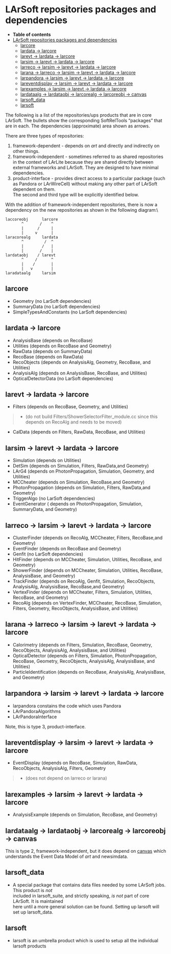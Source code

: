 LArSoft repositories packages and dependencies
==================================================================================================

-   **Table of contents**
-   [LArSoft repositories packages and dependencies](#LArSoft-repositories-packages-and-dependencies)
    -   [larcore](#larcore)
    -   [lardata -\> larcore](#lardata-gt-larcore)
    -   [larevt -\> lardata -\> larcore](#larevt-gt-lardata-gt-larcore)
    -   [larsim -\> larevt -\> lardata -\> larcore](#larsim-gt-larevt-gt-lardata-gt-larcore)
    -   [larreco -\> larsim -\> larevt -\> lardata -\> larcore](#larreco-gt-larsim-gt-larevt-gt-lardata-gt-larcore)
    -   [larana -\> larreco -\> larsim -\> larevt -\> lardata -\> larcore](#larana-gt-larreco-gt-larsim-gt-larevt-gt-lardata-gt-larcore)
    -   [larpandora -\> larsim -\> larevt -\> lardata -\> larcore](#larpandora-gt-larsim-gt-larevt-gt-lardata-gt-larcore)
    -   [lareventdisplay -\> larsim -\> larevt -\> lardata -\> larcore](#lareventdisplay-gt-larsim-gt-larevt-gt-lardata-gt-larcore)
    -   [larexamples -\> larsim -\> larevt -\> lardata -\> larcore](#larexamples-gt-larsim-gt-larevt-gt-lardata-gt-larcore)
    -   [lardataalg -\> lardataobj -\> larcorealg -\> larcoreobj -\> canvas](#lardataalg-gt-lardataobj-gt-larcorealg-gt-larcoreobj-gt-canvas)
    -   [larsoft\_data](#larsoft_data)
    -   [larsoft](#larsoft)

The following is a list of the repositories/ups products that are in core LArSoft. The bullets show the corresponding SoftRelTools “packages” that are in each. The dependencies (approximate) area shown as arrows.

There are three types of repositories:

1.  framework-dependent - depends on *art* and directly and indirectly on other things.
2.  framework-independent - sometimes referred to as shared repositories in the context of LArLite because they are shared directly between external frameworks and LArSoft. They are designed to have minimal dependencies.
3.  product-interface - provides direct access to a particular package (such as Pandora or LArWireCell) without making any other part of LArSoft dependent on them.\
    The second and third type will be explicitly identified below.

With the addition of framework-independent repositories, there is now a dependency on the new repositories as shown in the following diagram:\


    laccoreobj      larcore
           ^       /    ^
           |      /     |
           |     v      |
    laracorealg     lardata
           ^         /  ^
           |        /   |
           |       /    |
    lardataobj    / larevt
           ^     /      ^
           |    /       |
           |   v        |
    laradataalg     larsim

larcore
--------------------

-   Geometry (no LarSoft dependencies)
-   SummaryData (no LarSoft dependencies)
-   SimpleTypesAndConstants (no LarSoft dependencies)

lardata -\> larcore
-------------------------------------------

-   AnalysisBase (depends on RecoBase)
-   Utilities (depends on RecoBase and Geometry)
-   RawData (depends on SummaryData)
-   RecoBase (depends on RawData)
-   RecoObjects (depends on AnalysisAlg, Geometry, RecoBase, and Utilities)
-   AnalysisAlg (depends on AnalysisBase, RecoBase, and Utilities)
-   OpticalDetectorData (no LarSoft dependencies)

larevt -\> lardata -\> larcore
----------------------------------------------------------------

-   Filters (depends on RecoBase, Geometry, and Utilities)

> -   (do not build Filters/ShowerSelectorFilter\_module.cc since this depends on RecoAlg and needs to be moved)

-   CalData (depends on Filters, RawData, RecoBase, and Utilities)

larsim -\> larevt -\> lardata -\> larcore
-------------------------------------------------------------------------------------

-   Simulation (depends on Utilities)
-   DetSim (depends on Simulation, Filters, RawData,and Geometry)
-   LArG4 (depends on PhotonPropagation, Simulation, Geometry, and Utilities)
-   MCCheater (depends on Simulation, RecoBase,and Geometry)
-   PhotonPropagation (depends on Simulation, Filters, RawData,and Geometry)
-   TriggerAlgo (no LarSoft dependencies)
-   EventGenerator ( depends on PhotonPropagation, Simulation, SummaryData, and Geometry)

larreco -\> larsim -\> larevt -\> lardata -\> larcore
------------------------------------------------------------------------------------------------------------

-   ClusterFinder (depends on RecoAlg, MCCheater, Filters, RecoBase,and Geometry)
-   EventFinder (depends on RecoBase and Geometry)
-   Genfit (no LarSoft dependencies)
-   HitFinder (depends on MCCheater, Simulation, Utilities, RecoBase, and Geometry)
-   ShowerFinder (depends on MCCheater, Simulation, Utilities, RecoBase, AnalysisBase, and Geometry)
-   TrackFinder (depends on RecoAlg, Genfit, Simulation, RecoObjects, AnalysisAlg, AnalysisBase, RecoBase,and Geometry)
-   VertexFinder (depends on MCCheater, Filters, Simulation, Utilities, RecoBase, and Geometry)
-   RecoAlg (depends on VertexFinder, MCCheater, RecoBase, Simulation, Filters, Geometry, RecoObjects, AnalysisBase, and Utilities)

larana -\> larreco -\> larsim -\> larevt -\> lardata -\> larcore
---------------------------------------------------------------------------------------------------------------------------------

-   Calorimetry (depends on Filters, Simulation, RecoBase, Geometry, RecoObjects, AnalysisAlg, AnalysisBase, and Utilities)
-   OpticalDetector (depends on Filters, Simulation, PhotonPropagation, RecoBase, Geometry, RecoObjects, AnalysisAlg, AnalysisBase, and Utilities)
-   ParticleIdentification (depends on RecoBase, AnalysisAlg, AnalysisBase, and Geometry)

larpandora -\> larsim -\> larevt -\> lardata -\> larcore
------------------------------------------------------------------------------------------------------------------

-   larpandora constains the code which uses Pandora
-   LArPandoraAlgorithms
-   LArPandoraInterface

Note, this is type 3, product-interface.

lareventdisplay -\> larsim -\> larevt -\> lardata -\> larcore
----------------------------------------------------------------------------------------------------------------------------

-   EventDisplay (depends on RecoBase, Simulation, RawData, RecoObjects, AnalysisAlg, Filters, Geometry

> -   (does not depend on larreco or larana)

larexamples -\> larsim -\> larevt -\> lardata -\> larcore
--------------------------------------------------------------------------------------------------------------------

-   AnalysisExample (depends on Simulation, RecoBase, and Geometry)

lardataalg -\> lardataobj -\> larcorealg -\> larcoreobj -\> canvas
--------------------------------------------------------------------------------------------------------------------------------------

This is type 2, framework-independent, but it does depend on [canvas](https://cdcvs.fnal.gov/redmine/projects/canvas/wiki) which understands the Event Data Model of *art* and newsimdata.

larsoft\_data
-------------------------------

-   A special package that contains data files needed by some LArSoft jobs. This product is *not* \
     included in larsoft\_suite, and strictly speaking, *is not* part of core LArSoft. It is maintained\
     here until a more general solution can be found. Setting up larsoft will set up larsoft\_data.

larsoft
--------------------

-   larsoft is an umbrella product which is used to setup all the individual larsoft products
